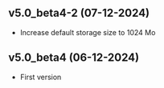 ## v5.0_beta4-2 (07-12-2024)
- Increase default storage size to 1024 Mo

## v5.0_beta4 (06-12-2024)
- First version
